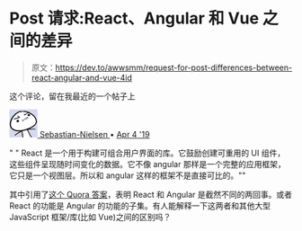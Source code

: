 # Post 请求:React、Angular 和 Vue 之间的差异

> 原文：<https://dev.to/awwsmm/request-for-post-differences-between-react-angular-and-vue-4id>

这个评论，留在我最近的一个帖子上

[![sebastiannielsen profile image](img/fbde3f05fd4c90e312c64cef69825e94.png) ](/sebastiannielsen) [ Sebastian-Nielsen ](/sebastiannielsen) • [<time datetime="2019-04-04T07:48:31Z"> Apr 4 '19 </time>](https://dev.to/sebastiannielsen/comment/9p84) 

" " React 是一个用于构建可组合用户界面的库。它鼓励创建可重用的 UI 组件，这些组件呈现随时间变化的数据。它不像 angular 那样是一个完整的应用框架，它只是一个视图层。所以和 angular 这样的框架不是直接可比的。""

其中引用了[这个 Quora 答案](https://qr.ae/TW1i2w)，表明 React 和 Angular 是截然不同的两回事。或者 React 的功能是 Angular 的功能的子集。有人能解释一下这两者和其他大型 JavaScript 框架/库(比如 Vue)之间的区别吗？